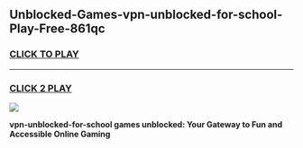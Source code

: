 
## Unblocked-Games-vpn-unblocked-for-school-Play-Free-861qc
<h3>
<a href="https://premium76.site?title=vpn-unblocked-for-school&ref=21A">CLICK TO PLAY</a></h3>
<hr>

<h3>
<a href="https://premium76.site?title=vpn-unblocked-for-school&ref=21A">CLICK 2 PLAY</a>
  
</h3>

<a href="https://premium76.site?title=vpn-unblocked-for-school&ref=21A"><img src="https://clearcache.store/games.png"></a>


**vpn-unblocked-for-school games unblocked: Your Gateway to Fun and Accessible Online Gaming**
